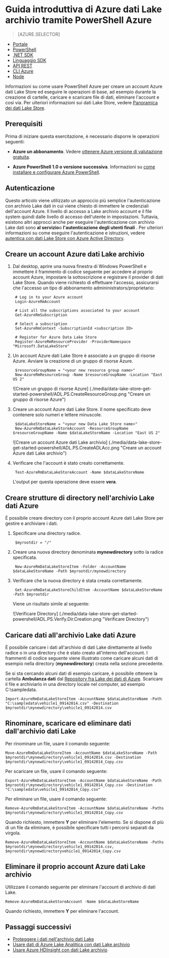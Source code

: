 <properties
   pageTitle="Guida introduttiva a archivio dati Lake | Azure"
   description="Usare PowerShell Azure per creare un account di archivio di dati Lake ed eseguire operazioni di base"
   services="data-lake-store"
   documentationCenter=""
   authors="nitinme"
   manager="jhubbard"
   editor="cgronlun"/>

<tags
   ms.service="data-lake-store"
   ms.devlang="na"
   ms.topic="hero-article"
   ms.tgt_pltfrm="na"
   ms.workload="big-data"
   ms.date="10/04/2016"
   ms.author="nitinme"/>

# <a name="get-started-with-azure-data-lake-store-using-azure-powershell"></a>Guida introduttiva di Azure dati Lake archivio tramite PowerShell Azure

> [AZURE.SELECTOR]
- [Portale](data-lake-store-get-started-portal.md)
- [PowerShell](data-lake-store-get-started-powershell.md)
- [.NET SDK](data-lake-store-get-started-net-sdk.md)
- [Linguaggio SDK](data-lake-store-get-started-java-sdk.md)
- [API REST](data-lake-store-get-started-rest-api.md)
- [CLI Azure](data-lake-store-get-started-cli.md)
- [Node](data-lake-store-manage-use-nodejs.md)

Informazioni su come usare PowerShell Azure per creare un account Azure dati Lake Store ed eseguire le operazioni di base, ad esempio durante la creazione di cartelle, caricare e scaricare file di dati, eliminare l'account e così via. Per ulteriori informazioni sui dati Lake Store, vedere [Panoramica dei dati Lake Store](data-lake-store-overview.md).

## <a name="prerequisites"></a>Prerequisiti

Prima di iniziare questa esercitazione, è necessario disporre le operazioni seguenti:

* **Azure un abbonamento**. Vedere [ottenere Azure versione di valutazione gratuita](https://azure.microsoft.com/pricing/free-trial/).

* **Azure PowerShell 1.0 o versione successiva**. Informazioni su [come installare e configurare Azure PowerShell](../powershell-install-configure.md).

## <a name="authentication"></a>Autenticazione

Questo articolo viene utilizzato un approccio più semplice l'autenticazione con archivio Lake dati in cui viene chiesto di immettere le credenziali dell'account Azure. Il livello di accesso a Lake archivio account e il file system quindi dalle livello di accesso dell'utente in impostazioni. Tuttavia, esistono altri approcci anche per eseguire l'autenticazione con archivio Lake dati sono **al servizio**o **l'autenticazione degli utenti finali** . Per ulteriori informazioni su come eseguire l'autenticazione e istruzioni, vedere [autentica con dati Lake Store con Azure Active Directory](data-lake-store-authenticate-using-active-directory.md).

## <a name="create-an-azure-data-lake-store-account"></a>Creare un account Azure dati Lake archivio

1. Dal desktop, aprire una nuova finestra di Windows PowerShell e immettere il frammento di codice seguente per accedere al proprio account Azure, impostare la sottoscrizione e registrare il provider di dati Lake Store. Quando viene richiesto di effettuare l'accesso, assicurarsi che l'accesso un tipo di abbonamento admininistrators/proprietario:

        # Log in to your Azure account
        Login-AzureRmAccount

        # List all the subscriptions associated to your account
        Get-AzureRmSubscription

        # Select a subscription
        Set-AzureRmContext -SubscriptionId <subscription ID>

        # Register for Azure Data Lake Store
        Register-AzureRmResourceProvider -ProviderNamespace "Microsoft.DataLakeStore"


2. Un account Azure dati Lake Store è associato a un gruppo di risorse Azure. Avviare la creazione di un gruppo di risorse Azure.

        $resourceGroupName = "<your new resource group name>"
        New-AzureRmResourceGroup -Name $resourceGroupName -Location "East US 2"

    ![Creare un gruppo di risorse Azure] (./media/data-lake-store-get-started-powershell/ADL.PS.CreateResourceGroup.png "Creare un gruppo di risorse Azure")

2. Creare un account Azure dati Lake Store. Il nome specificato deve contenere solo numeri e lettere minuscole.

        $dataLakeStoreName = "<your new Data Lake Store name>"
        New-AzureRmDataLakeStoreAccount -ResourceGroupName $resourceGroupName -Name $dataLakeStoreName -Location "East US 2"

    ![Creare un account Azure dati Lake archivio] (./media/data-lake-store-get-started-powershell/ADL.PS.CreateADLAcc.png "Creare un account Azure dati Lake archivio")

3. Verificare che l'account è stato creato correttamente.

        Test-AzureRmDataLakeStoreAccount -Name $dataLakeStoreName

    L'output per questa operazione deve essere **vera**.

## <a name="create-directory-structures-in-your-azure-data-lake-store"></a>Creare strutture di directory nell'archivio Lake dati Azure

È possibile creare directory con il proprio account Azure dati Lake Store per gestire e archiviare i dati.

1. Specificare una directory radice.

        $myrootdir = "/"

2. Creare una nuova directory denominata **mynewdirectory** sotto la radice specificata.

        New-AzureRmDataLakeStoreItem -Folder -AccountName $dataLakeStoreName -Path $myrootdir/mynewdirectory

3. Verificare che la nuova directory è stata creata correttamente.

        Get-AzureRmDataLakeStoreChildItem -AccountName $dataLakeStoreName -Path $myrootdir

    Viene un risultato simile al seguente:

    ![Verificare Directory] (./media/data-lake-store-get-started-powershell/ADL.PS.Verify.Dir.Creation.png "Verificare Directory")


## <a name="upload-data-to-your-azure-data-lake-store"></a>Caricare dati all'archivio Lake dati Azure

È possibile caricare i dati all'archivio di dati Lake direttamente al livello radice o in una directory che è stato creato all'interno dell'account. I frammenti di codice seguente viene illustrato come caricare alcuni dati di esempio nella directory (**mynewdirectory**) creata nella sezione precedente.

Se si sta cercando alcuni dati di esempio caricare, è possibile ottenere la cartella **Ambulanza dati** dal [Repository fra Lake dei dati di Azure](https://github.com/MicrosoftBigData/usql/tree/master/Examples/Samples/Data/AmbulanceData). Scaricare il file e archiviarlo in una directory locale nel computer, ad esempio C:\sampledata\.

    Import-AzureRmDataLakeStoreItem -AccountName $dataLakeStoreName -Path "C:\sampledata\vehicle1_09142014.csv" -Destination $myrootdir\mynewdirectory\vehicle1_09142014.csv


## <a name="rename-download-and-delete-data-from-your-data-lake-store"></a>Rinominare, scaricare ed eliminare dati dall'archivio dati Lake

Per rinominare un file, usare il comando seguente:

    Move-AzureRmDataLakeStoreItem -AccountName $dataLakeStoreName -Path $myrootdir\mynewdirectory\vehicle1_09142014.csv -Destination $myrootdir\mynewdirectory\vehicle1_09142014_Copy.csv

Per scaricare un file, usare il comando seguente:

    Export-AzureRmDataLakeStoreItem -AccountName $dataLakeStoreName -Path $myrootdir\mynewdirectory\vehicle1_09142014_Copy.csv -Destination "C:\sampledata\vehicle1_09142014_Copy.csv"

Per eliminare un file, usare il comando seguente:

    Remove-AzureRmDataLakeStoreItem -AccountName $dataLakeStoreName -Paths $myrootdir\mynewdirectory\vehicle1_09142014_Copy.csv

Quando richiesto, immettere **Y** per eliminare l'elemento. Se si dispone di più di un file da eliminare, è possibile specificare tutti i percorsi separati da virgola.

    Remove-AzureRmDataLakeStoreItem -AccountName $dataLakeStoreName -Paths $myrootdir\mynewdirectory\vehicle1_09142014.csv, $myrootdir\mynewdirectoryvehicle1_09142014_Copy.csv

## <a name="delete-your-azure-data-lake-store-account"></a>Eliminare il proprio account Azure dati Lake archivio

Utilizzare il comando seguente per eliminare l'account di archivio di dati Lake.

    Remove-AzureRmDataLakeStoreAccount -Name $dataLakeStoreName

Quando richiesto, immettere **Y** per eliminare l'account.


## <a name="next-steps"></a>Passaggi successivi

- [Proteggere i dati nell'archivio dati Lake](data-lake-store-secure-data.md)
- [Usare dati di Azure Lake Analitica con dati Lake archivio](../data-lake-analytics/data-lake-analytics-get-started-portal.md)
- [Usare Azure HDInsight con dati Lake archivio](data-lake-store-hdinsight-hadoop-use-portal.md)
